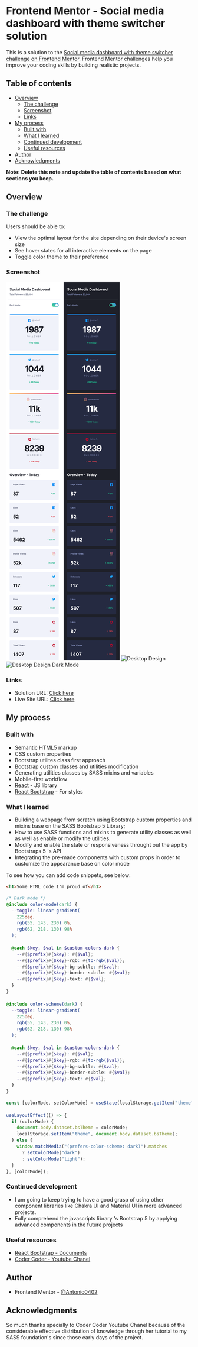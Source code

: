 # Frontend Mentor - Social media dashboard with theme switcher solution

This is a solution to the [Social media dashboard with theme switcher challenge on Frontend Mentor](https://www.frontendmentor.io/challenges/social-media-dashboard-with-theme-switcher-6oY8ozp_H). Frontend Mentor challenges help you improve your coding skills by building realistic projects.

## Table of contents

- [Overview](#overview)
  - [The challenge](#the-challenge)
  - [Screenshot](#screenshot)
  - [Links](#links)
- [My process](#my-process)
  - [Built with](#built-with)
  - [What I learned](#what-i-learned)
  - [Continued development](#continued-development)
  - [Useful resources](#useful-resources)
- [Author](#author)
- [Acknowledgments](#acknowledgments)

**Note: Delete this note and update the table of contents based on what sections you keep.**

## Overview

### The challenge

Users should be able to:

- View the optimal layout for the site depending on their device's screen size
- See hover states for all interactive elements on the page
- Toggle color theme to their preference

### Screenshot

![Mobile Design](./screenshots/mobile-design.png)
![Mobile Desgin Dark Mode](./screenshots/mobile-design-dark-mode.png)
![Desktop Design](./screenshots/desktop-design.png)
![Desktop Design Dark Mode](./screenshots/desktop-design-dark-mode.png)

### Links

- Solution URL: [Click here](https://github.com/Antonio0402/social-media-dashboard-with-theme-switcher)
- Live Site URL: [Click here](https://social-media-dashboard-react-bootstrap.netlify.app/)

## My process

### Built with

- Semantic HTML5 markup
- CSS custom properties
- Bootstrap utilites class first approach
- Bootstrap custom classes and utilities modification
- Generating utilities classes by SASS mixins and variables
- Mobile-first workflow
- [React](https://reactjs.org/) - JS library
- [React Bootstrap](https://react-bootstrap.github.io/) - For styles

### What I learned

- Building a webpage from scratch using Bootstrap custom properties and mixins base on the SASS Bootstrap 5 Library;
- How to use SASS functions and mixins to generate utility classes as well as well as enable or modify the utilities.
- Modify and enable the state or responsiveness throught out the app by Bootstraps 5 's API
- Integrating the pre-made components with custom props in order to customize the appearance base on color mode

To see how you can add code snippets, see below:

```html
<h1>Some HTML code I'm proud of</h1>
```

```scss
/* Dark mode */
@include color-mode(dark) {
  --toggle: linear-gradient(
    225deg,
    rgb(55, 143, 230) 0%,
    rgb(62, 218, 130) 98%
  );

  @each $key, $val in $custom-colors-dark {
    --#{$prefix}#{$key}: #{$val};
    --#{$prefix}#{$key}-rgb: #{to-rgb($val)};
    --#{$prefix}#{$key}-bg-subtle: #{$val};
    --#{$prefix}#{$key}-border-subtle: #{$val};
    --#{$prefix}#{$key}-text: #{$val};
  }
}

@include color-scheme(dark) {
  --toggle: linear-gradient(
    225deg,
    rgb(55, 143, 230) 0%,
    rgb(62, 218, 130) 98%
  );

  @each $key, $val in $custom-colors-dark {
    --#{$prefix}#{$key}: #{$val};
    --#{$prefix}#{$key}-rgb: #{to-rgb($val)};
    --#{$prefix}#{$key}-bg-subtle: #{$val};
    --#{$prefix}#{$key}-border-subtle: #{$val};
    --#{$prefix}#{$key}-text: #{$val};
  }
}
```

```js
const [colorMode, setColorMode] = useState(localStorage.getItem("theme"));

useLayoutEffect(() => {
  if (colorMode) {
    document.body.dataset.bsTheme = colorMode;
    localStorage.setItem("theme", document.body.dataset.bsTheme);
  } else {
    window.matchMedia("(prefers-color-scheme: dark)").matches
      ? setColorMode("dark")
      : setColorMode("light");
  }
}, [colorMode]);
```

### Continued development

- I am going to keep trying to have a good grasp of using other component libraries like Chakra UI and Material UI in more advanced projects.
- Fully comprehend the javascripts library 's Bootstrap 5 by applying advanced components in the future projects

### Useful resources

- [React Bootstrap - Documents](https://react-bootstrap.github.io/)
- [Coder Coder - Youtube Chanel](https://www.youtube.com/@TheCoderCoder/)

## Author

- Frontend Mentor - [@Antonio0402](https://www.frontendmentor.io/profile/Antonio0402)

## Acknowledgments

So much thanks specially to Coder Coder Youtube Chanel because of the considerable effective distribution of knowledge through her tutorial to my SASS foundation's since those early days of the project.
